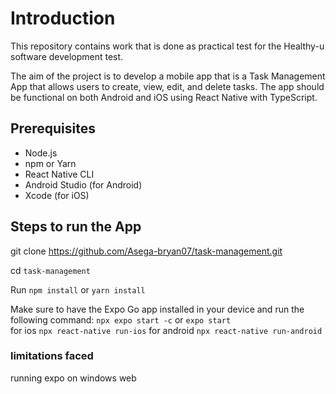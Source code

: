 # Introduction
This repository contains work that is done as practical test for the Healthy-u software development test.
<br>

The aim of the project is to develop a mobile app that is a Task Management App that allows users to create, view,
edit, and delete tasks. The app should be functional on both Android and iOS using React Native with TypeScript. 
<br>

## Prerequisites

- Node.js
- npm or Yarn
- React Native CLI
- Android Studio (for Android)
- Xcode (for iOS)


## Steps to run the App

git clone <https://github.com/Asega-bryan07/task-management.git>
<br>

cd `task-management`
<br>

Run `npm install` or `yarn install`


Make sure to have the Expo Go app installed in your device and run the following command:
`npx expo start -c` or `expo start`
<br>
for ios `npx react-native run-ios`
for android `npx react-native run-android`


###  limitations faced
running expo on windows web
